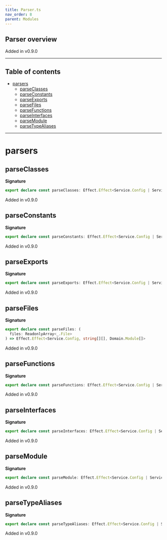 ```yaml
---
title: Parser.ts
nav_order: 8
parent: Modules
---
```


## Parser overview

Added in v0.9.0

---

<h2 class="text-delta">Table of contents</h2>

- [parsers](#parsers)
  - [parseClasses](#parseclasses)
  - [parseConstants](#parseconstants)
  - [parseExports](#parseexports)
  - [parseFiles](#parsefiles)
  - [parseFunctions](#parsefunctions)
  - [parseInterfaces](#parseinterfaces)
  - [parseModule](#parsemodule)
  - [parseTypeAliases](#parsetypealiases)

---

# parsers

## parseClasses

**Signature**

```ts
export declare const parseClasses: Effect.Effect<Service.Config | Service.Source, string[], Domain.Class[]>
```

Added in v0.9.0

## parseConstants

**Signature**

```ts
export declare const parseConstants: Effect.Effect<Service.Config | Service.Source, string[], Domain.Constant[]>
```

Added in v0.9.0

## parseExports

**Signature**

```ts
export declare const parseExports: Effect.Effect<Service.Config | Service.Source, string[], Domain.Export[]>
```

Added in v0.9.0

## parseFiles

**Signature**

```ts
export declare const parseFiles: (
  files: ReadonlyArray<_.File>
) => Effect.Effect<Service.Config, string[][], Domain.Module[]>
```

Added in v0.9.0

## parseFunctions

**Signature**

```ts
export declare const parseFunctions: Effect.Effect<Service.Config | Service.Source, string[], Domain.Function[]>
```

Added in v0.9.0

## parseInterfaces

**Signature**

```ts
export declare const parseInterfaces: Effect.Effect<Service.Config | Service.Source, string[], Domain.Interface[]>
```

Added in v0.9.0

## parseModule

**Signature**

```ts
export declare const parseModule: Effect.Effect<Service.Config | Service.Source, string[], Domain.Module>
```

Added in v0.9.0

## parseTypeAliases

**Signature**

```ts
export declare const parseTypeAliases: Effect.Effect<Service.Config | Service.Source, string[], Domain.TypeAlias[]>
```

Added in v0.9.0
